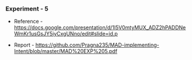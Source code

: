 
### Experiment - 5

* Reference - https://docs.google.com/presentation/d/1l5V0mtyMUX_ADZ2hPADDNeWmKr1usGsJY5iyCxgUNno/edit#slide=id.p

* Report - https://github.com/Pragna235/MAD-implementing-Intent/blob/master/MAD%20EXP%205.pdf
